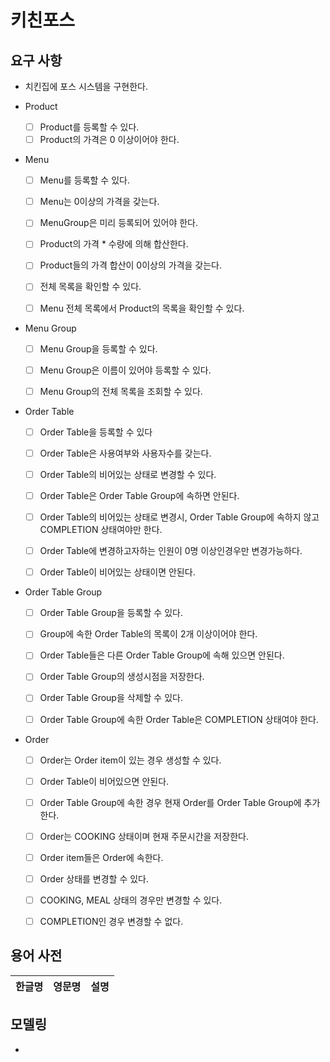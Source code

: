 # 키친포스

## 요구 사항

- 치킨집에 포스 시스템을 구현한다.

- Product
  - [ ] Product를 등록할 수 있다.
  - [ ] Product의 가격은 0 이상이어야 한다.
  
- Menu
  - [ ] Menu를 등록할 수 있다.
  - [ ] Menu는 0이상의 가격을 갖는다.
  - [ ] MenuGroup은 미리 등록되어 있어야 한다.
  - [ ] Product의 가격 * 수량에 의해 합산한다.
  - [ ] Product들의 가격 합산이 0이상의 가격을 갖는다.
  
  - [ ] 전체 목록을 확인할 수 있다.
  - [ ] Menu 전체 목록에서 Product의 목록을 확인할 수 있다.
    
- Menu Group
  - [ ] Menu Group을 등록할 수 있다.
  - [ ] Menu Group은 이름이 있어야 등록할 수 있다.
  
  - [ ] Menu Group의 전체 목록을 조회할 수 있다.
  
- Order Table
  - [ ] Order Table을 등록할 수 있다
  - [ ] Order Table은 사용여부와 사용자수를 갖는다.
  
  - [ ] Order Table의 비어있는 상태로 변경할 수 있다.  
  - [ ] Order Table은 Order Table Group에 속하면 안된다.
  - [ ] Order Table의 비어있는 상태로 변경시, Order Table Group에 속하지 않고 COMPLETION 상태여야만 한다.
  
  - [ ] Order Table에 변경하고자하는 인원이 0명 이상인경우만 변경가능하다.
  - [ ] Order Table이 비어있는 상태이면 안된다.
  
  
- Order Table Group
  - [ ] Order Table Group을 등록할 수 있다.
  - [ ] Group에 속한 Order Table의 목록이 2개 이상이어야 한다.
  - [ ] Order Table들은 다른 Order Table Group에 속해 있으면 안된다.
  - [ ] Order Table Group의 생성시점을 저장한다.
  
  - [ ] Order Table Group을 삭제할 수 있다.  
  - [ ] Order Table Group에 속한 Order Table은 COMPLETION 상태여야 한다.


- Order
  - [ ] Order는 Order item이 있는 경우 생성할 수 있다.
  - [ ] Order Table이 비어있으면 안된다.
  - [ ] Order Table Group에 속한 경우 현재 Order를 Order Table Group에 추가한다.
  - [ ] Order는 COOKING 상태이며 현재 주문시간을 저장한다.
  - [ ] Order item들은 Order에 속한다.
  
  - [ ] Order 상태를 변경할 수 있다.
  - [ ] COOKING, MEAL 상태의 경우만 변경할 수 있다.
  - [ ] COMPLETION인 경우 변경할 수 없다.
  
## 용어 사전

| 한글명 | 영문명 | 설명 |
| --- | --- | --- |

## 모델링

- 
